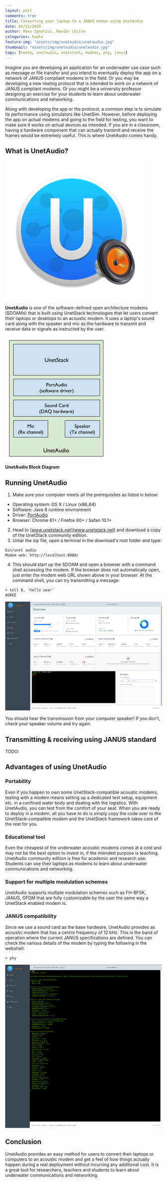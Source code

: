 ```yaml
---
layout: post
comments: true
title: Converting your laptop to a JANUS modem using UnetAudio
date: 06/12/2020
author: Manu Ignatius, Mandar Chitre
categories: howto
feature-img: "assets/img/unetaudio/unetaudio.jpg"
thumbnail: "assets/img/unetaudio/unetaudio.jpg"
tags: [howto, unetaudio, unetstack, modems, phy, janus]
---
```


Imagine you are developing an application for an underwater use case such as message or file transfer and you intend to eventually deploy the app on a network of JANUS compliant modems in the field. Or you may be developing a new routing protocol that is intended to work on a network of JANUS compliant modems. Or you might be a university professor designing an exercise for your students to learn about underwater communications and networking.

Along with developing the app or the protocol, a common step is to simulate its performance using simulators like UnetSim. However, before deploying the app on actual modems and going to the field for testing, you want to make sure it works on actual devices as intended. If you are in a classroom, having a hardware component that can actually transmit and receive the frames would be extremely useful. This is where UnetAudio comes handy.

## What is UnetAudio?

![](../assets/img/unetaudio/UnetAudio-logo.png)


**UnetAudio** is one of the software-defined open architecture modems (SDOAMs) that is built using UnetStack technologies that let users convert their laptops or desktops to an acoustic modem. It uses a laptop's sound card along with the speaker and mic as the hardware to transmit and receive data or signals as instructed by the user.

![](../assets/img/unetaudio/UnetAudio-block.png)

**UnetAudio Block Diagram**

## Running UnetAudio
1. Make sure your computer meets all the prerequisites as listed in below:
- Operating system: OS X / Linux (x86_64)
- Software: Java 8 runtime environment
- Driver: [PortAudio](http://www.portaudio.com/)
- Browser: Chrome 61+ / Firefox 60+ / Safari 10.1+
2. Head to [www.unetstack.net](www.unetstack.net) and download a copy of the UnetStack community edition.
3. Untar the zip file, open a terminal in the download's root folder and type:
```
bin/unet audio
Modem web: http://localhost:8080/
```
4. This should start up the SDOAM and open a browser with a command shell accessing the modem. If the browser does not automatically open, just enter the modem web URL shown above in your browser. At the command shell, you can try transmitting a message:
```
> tell 0, 'hello sea!'
AGREE
```

![](../assets/img/unetaudio/UnetAudio-webif.png)

You should hear the transmission from your computer speaker! If you don’t, check your speaker volume and try again.

## Transmitting & receiving using JANUS standard

TODO: 

## Advantages of using UnetAudio
### Portability
Even if you happen to own some UnetStack-compatible acoustic modems, testing with a modem means setting up a dedicated test setup, equipment etc. in a confined water body and dealing with the logistics. With UnetAudio, you can test from the comfort of your seat. When you are ready to deploy in a modem, all you have to do is simply copy the code over to the UnetStack-compatible modem and the UnetStack framework takes care of the rest for you.

### Educational tool
Even the cheapest of the underwater acoustic modems comes at a cost and may not be the best option to invest in, if the intended purpose is teaching. UnetAudio community edition is free for academic and research use. Students can use their laptops as modems to learn about underwater communications and networking.

### Support for multiple modulation schemes
UnetAudio supports multiple modulation schemes such as FH-BFSK, JANUS, OFDM that are fully customizable by the user the same way a UnetStack enabled modem is.

### JANUS compatibility
Since we use a sound card as the base hardware, UnetAudio provides as acoustic modem that has a centre frequency of 12 kHz. This is the band of operation where the current JANUS specifications are defined. You can check the various details of the modem by typing the following in the webshell:

```
> phy
```
![](../assets/img/unetaudio/UnetAudio-phy.png)



## Conclusion

UnetAudio provides an easy method for users to convert their laptops or computers to an acoustic modem and get a feel of how things actually happen during a real deployment without incurring any additional cost. It is a great tool for researchers, teachers and students to learn about underwater communications and networking.
